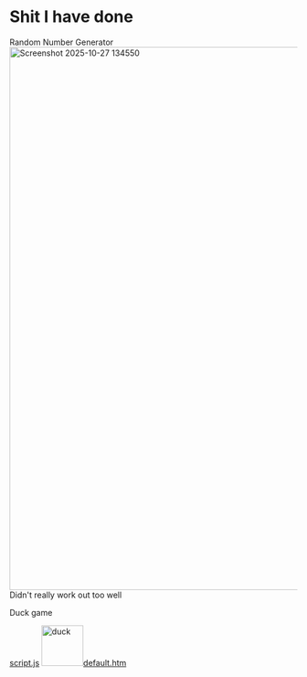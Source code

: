 
# Shit I have done

Random Number Generator
<img width="1891" height="951" alt="Screenshot 2025-10-27 134550" src="https://github.com/user-attachments/assets/79a3434b-8ff1-4db8-9af6-97e91c0a9411" />
Didn't really work out too well




Duck game

[script.js](https://github.com/user-attachments/files/23172077/script.js)
<img width="73" height="71" alt="duck" src="https://github.com/user-attachments/assets/a57a54dc-6456-4ad6-bb8c-846615a81346" />[default.htm](https://github.com/user-attachments/files/23172079/default.htm)
